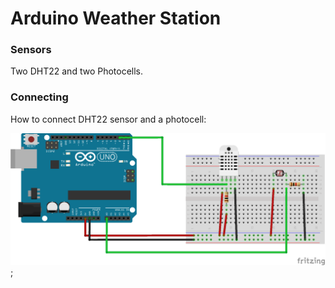 # Arduino Weather Station

### Sensors
Two DHT22 and two Photocells.

### Connecting
How to connect DHT22 sensor and a photocell:

![Image of Yaktocat](/public/weather_station_bb.png);
